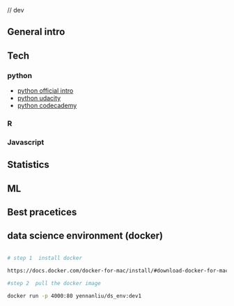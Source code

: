 
// dev 


## General intro 



## Tech 
### python 
* [python official intro](https://docs.python.org/3/tutorial/)
* [python udacity](https://www.udacity.com/course/introduction-to-python--ud1110)
* [python codecademy](https://www.codecademy.com/learn/learn-python)

### R 
### Javascript 

## Statistics 

## ML 

## Best pracetices 

## data science environment (docker)

```bash

# step 1  install docker 

https://docs.docker.com/docker-for-mac/install/#download-docker-for-mac

#step 2  pull the docker image 

docker run -p 4000:80 yennanliu/ds_env:dev1 

```


